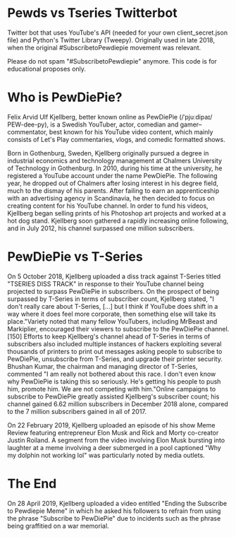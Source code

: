 # Pewds vs Tseries Twitterbot

Twitter bot that uses YouTube's API (needed for your own client_secret.json file) and Python's Twitter Library (Tweepy). Originally used in late 2018, when the original #SubscribetoPewdiepie movement was relevant.

Please do not spam "#SubscribetoPewdiepie" anymore. This code is for educational proposes only.   

# Who is PewDiePie?

Felix Arvid Ulf Kjellberg, better known online as PewDiePie (/ˈpjuːdipaɪ/ PEW-dee-py), is a Swedish YouTuber, actor, comedian and gamer–commentator, best known for his YouTube video content, which mainly consists of Let's Play commentaries, vlogs, and comedic formatted shows.

Born in Gothenburg, Sweden, Kjellberg originally pursued a degree in industrial economics and technology management at Chalmers University of Technology in Gothenburg. In 2010, during his time at the university, he registered a YouTube account under the name PewDiePie. The following year, he dropped out of Chalmers after losing interest in his degree field, much to the dismay of his parents. After failing to earn an apprenticeship with an advertising agency in Scandinavia, he then decided to focus on creating content for his YouTube channel. In order to fund his videos, Kjellberg began selling prints of his Photoshop art projects and worked at a hot dog stand. Kjellberg soon gathered a rapidly increasing online following, and in July 2012, his channel surpassed one million subscribers.

# PewDiePie vs T-Series

On 5 October 2018, Kjellberg uploaded a diss track against T-Series titled "TSERIES DISS TRACK" in response to their YouTube channel being projected to surpass PewDiePie in subscribers. On the prospect of being surpassed by T-Series in terms of subscriber count, Kjellberg stated, "I don't really care about T-Series, [...] but I think if YouTube does shift in a way where it does feel more corporate, then something else will take its place."Variety noted that many fellow YouTubers, including MrBeast and Markiplier, encouraged their viewers to subscribe to the PewDiePie channel.[150] Efforts to keep Kjellberg's channel ahead of T-Series in terms of subscribers also included multiple instances of hackers exploiting several thousands of printers to print out messages asking people to subscribe to PewDiePie, unsubscribe from T-Series, and upgrade their printer security. Bhushan Kumar, the chairman and managing director of T-Series, commented "I am really not bothered about this race. I don't even know why PewDiePie is taking this so seriously. He's getting his people to push him, promote him. We are not competing with him."Online campaigns to subscribe to PewDiePie greatly assisted Kjellberg's subscriber count; his channel gained 6.62 million subscribers in December 2018 alone, compared to the 7 million subscribers gained in all of 2017.

On 22 February 2019, Kjellberg uploaded an episode of his show Meme Review featuring entrepreneur Elon Musk and Rick and Morty co-creator Justin Roiland. A segment from the video involving Elon Musk bursting into laughter at a meme involving a deer submerged in a pool captioned "Why my dolphin not working lol" was particularly noted by media outlets.  

# The End

On 28 April 2019, Kjellberg uploaded a video entitled "Ending the Subscribe to Pewdiepie Meme" in which he asked his followers to refrain from using the phrase "Subscribe to PewDiePie" due to incidents such as the phrase being graffitied on a war memorial.
